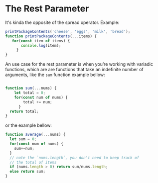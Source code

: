 # The Rest Parameter

It's kinda the opposite of the spread operator. Example:

```js
printPackageContents('cheese', 'eggs', 'milk', 'bread');
function printPackageContents(...items) {
   for(const item of items) {
       console.log(item);
     }
}
```

An use case for the rest parameter is when you’re working with variadic
functions, which are are functions that take an indefinite number of arguments,
like the `sum` function example bellow:

```js

function sum(...nums) {
    let total = 0;  
    for(const num of nums) {
        total += num;
      }
  return total;
}
```

or the example bellow:

```js
function average(...nums) {
  let sum = 0;
  for(const num of nums) {
    sum+=num;
  }
  // note the `nums.length`, you don't need to keep track of 
  // the total of items
  if (nums.length > 0) return sum/nums.length;
  else return sum;
}
```
